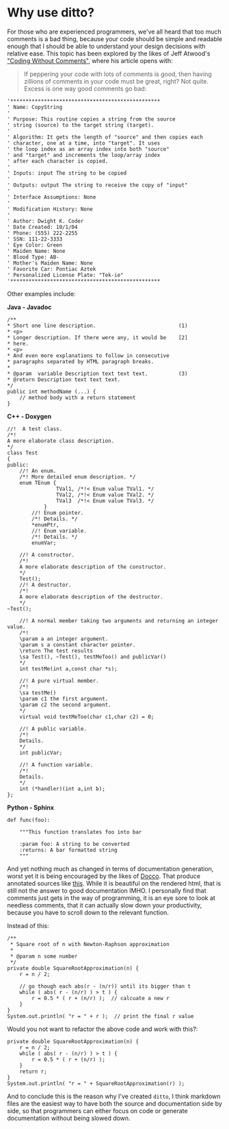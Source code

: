 # Why use ditto?

For those who are experienced programmers, we've all heard that too much
comments is a bad thing, because your code should be simple and readable enough
that I should be able to understand your design decisions with relative ease.
This topic has been explored by the likes of Jeff Atwood's ["Coding Without
Comments"][1], where his article opens with:

> If peppering your code with lots of comments is good, then having zillions of
> comments in your code must be great, right? Not quite. Excess is one way good
> comments go bad:

    '*************************************************
    ' Name: CopyString
    '
    ' Purpose: This routine copies a string from the source
    ' string (source) to the target string (target).
    '
    ' Algorithm: It gets the length of "source" and then copies each
    ' character, one at a time, into "target". It uses
    ' the loop index as an array index into both "source"
    ' and "target" and increments the loop/array index
    ' after each character is copied.
    '
    ' Inputs: input The string to be copied
    '
    ' Outputs: output The string to receive the copy of "input"
    '
    ' Interface Assumptions: None
    '
    ' Modification History: None
    '
    ' Author: Dwight K. Coder
    ' Date Created: 10/1/04
    ' Phone: (555) 222-2255
    ' SSN: 111-22-3333
    ' Eye Color: Green
    ' Maiden Name: None
    ' Blood Type: AB-
    ' Mother's Maiden Name: None
    ' Favorite Car: Pontiac Aztek
    ' Personalized License Plate: "Tek-ie"
    '*************************************************

Other examples include:

**Java - Javadoc**

    /**
    * Short one line description.                           (1)
    * <p>
    * Longer description. If there were any, it would be    [2]
    * here.
    * <p>
    * And even more explanations to follow in consecutive
    * paragraphs separated by HTML paragraph breaks.
    *
    * @param  variable Description text text text.          (3)
    * @return Description text text text.
    */
    public int methodName (...) {
        // method body with a return statement
    }

**C++ - Doxygen**

    //!  A test class.
    /*!
    A more elaborate class description.
    */
    class Test
    {
    public:
        //! An enum.
        /*! More detailed enum description. */
        enum TEnum {
                    TVal1, /*!< Enum value TVal1. */
                    TVal2, /*!< Enum value TVal2. */
                    TVal3  /*!< Enum value TVal3. */
                }
            //! Enum pointer.
            /*! Details. */
            *enumPtr,
            //! Enum variable.
            /*! Details. */
            enumVar;

        //! A constructor.
        /*!
        A more elaborate description of the constructor.
        */
        Test();
        //! A destructor.
        /*!
        A more elaborate description of the destructor.
        */
    ~Test();

        //! A normal member taking two arguments and returning an integer value.
        /*!
        \param a an integer argument.
        \param s a constant character pointer.
        \return The test results
        \sa Test(), ~Test(), testMeToo() and publicVar()
        */
        int testMe(int a,const char *s);

        //! A pure virtual member.
        /*!
        \sa testMe()
        \param c1 the first argument.
        \param c2 the second argument.
        */
        virtual void testMeToo(char c1,char c2) = 0;

        //! A public variable.
        /*!
        Details.
        */
        int publicVar;

        //! A function variable.
        /*!
        Details.
        */
        int (*handler)(int a,int b);
    };

**Python - Sphinx**

    def func(foo):

        """This function translates foo into bar

        :param foo: A string to be converted
        :returns: A bar formatted string
        """

And yet nothing much as changed in terms of documentation generation, worst yet
it is being encouraged by the likes of [Docco][2]. That produce annotated
sources like [this][3]. While it is beautiful on the rendered html, that is
still not the answer to good documentation IMHO. I personally find that
comments just gets in the way of programming, it is an eye sore to look at
needless comments, that it can actually slow down your productivity, because
you have to scroll down to the relevant function.

Instead of this:


    /**
     * Square root of n with Newton-Raphson approximation
     *
     * @param n some number
     */
    private double SquareRootApproximation(n) {
        r = n / 2;

        // go though each abs(r - (n/r)) until its bigger than t
        while ( abs( r - (n/r) ) > t ) {
            r = 0.5 * ( r + (n/r) );  // calcuate a new r
        }
    }
    System.out.println( "r = " + r );  // print the final r value


Would you not want to refactor the above code and work with this?:


    private double SquareRootApproximation(n) {
        r = n / 2;
        while ( abs( r - (n/r) ) > t ) {
            r = 0.5 * ( r + (n/r) );
        }
        return r;
    }
    System.out.println( "r = " + SquareRootApproximation(r) );



And to conclude this is the reason why I've created `ditto`, I think markdown
files are the easiest way to have both the source and documentation side by
side, so that programmers can either focus on code or generate documentation 
without being slowed down.


[1]: http://blog.codinghorror.com/coding-without-comments/
[2]: http://jashkenas.github.io/docco/
[3]: http://backbonejs.org/docs/backbone.html
